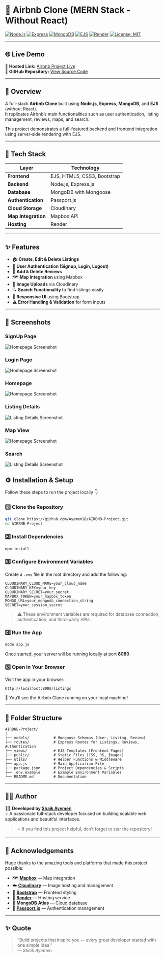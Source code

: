 # 🏡 Airbnb Clone (MERN Stack - Without React)

[![Node.js](https://img.shields.io/badge/Node.js-v18+-green?logo=node.js)](https://nodejs.org/)
[![Express](https://img.shields.io/badge/Express.js-Backend-lightgrey?logo=express)](https://expressjs.com/)
[![MongoDB](https://img.shields.io/badge/MongoDB-Database-brightgreen?logo=mongodb)](https://www.mongodb.com/)
[![EJS](https://img.shields.io/badge/Templating-EJS-yellow?logo=ejs)](https://ejs.co/)
[![Render](https://img.shields.io/badge/Deployed%20on-Render-blue?logo=render)](https://airbnb-project-4kdw.onrender.com/listings)
[![License: MIT](https://img.shields.io/badge/License-MIT-orange.svg)](LICENSE)

---

## 🌐 Live Demo

🔗 **Hosted Link:** [Airbnb Project Live](https://airbnb-project-4kdw.onrender.com/listings)  
🔗 **GitHub Repository:** [View Source Code](https://github.com/Ayemen18/AIRBNB-Project)

---

## 📖 Overview

A full-stack **Airbnb Clone** built using **Node.js**, **Express**, **MongoDB**, and **EJS** (without React).  
It replicates Airbnb’s main functionalities such as user authentication, listing management, reviews, maps, and search.

This project demonstrates a full-featured backend and frontend integration using server-side rendering with EJS.

---

## 🧩 Tech Stack

| Layer | Technology |
|-------|-------------|
| **Frontend** | EJS, HTML5, CSS3, Bootstrap |
| **Backend** | Node.js, Express.js |
| **Database** | MongoDB with Mongoose |
| **Authentication** | Passport.js |
| **Cloud Storage** | Cloudinary |
| **Map Integration** | Mapbox API |
| **Hosting** | Render |

---

## ✨ Features

- 🏠 **Create, Edit & Delete Listings**  
- 👤 **User Authentication (Signup, Login, Logout)**  
- 💬 **Add & Delete Reviews**  
- 🗺️ **Map Integration** using Mapbox  
- 📸 **Image Uploads** via Cloudinary  
- 🔍 **Search Functionality** to find listings easily  
- 📱 **Responsive UI** using Bootstrap  
- ⚠️ **Error Handling & Validation** for form inputs  

---
## 📸 Screenshots

### SignUp Page
![Homepage Screenshot](./public/airbnb-signuppage.png)

### Login Page
![Homepage Screenshot](./public/airbnb-loginpage.png)

### Homepage
![Homepage Screenshot](./public/airbnb-mountains.png)

### Listing Details
![Listing Details Screenshot](./public/airbnb-listing.png)

### Map View
![Homepage Screenshot](./public/airbnb-listingmapview.png)

### Search
![Listing Details Screenshot](./public/airbnb-saerch.png)


## ⚙️ Installation & Setup

Follow these steps to run the project locally 👇

### 1️⃣ Clone the Repository
```bash
git clone https://github.com/Ayemen18/AIRBNB-Project.git
cd AIRBNB-Project
```

### 2️⃣ Install Dependencies
```bash
npm install
```

### 3️⃣ Configure Environment Variables

Create a `.env` file in the root directory and add the following:

```
CLOUDINARY_CLOUD_NAME=your_cloud_name
CLOUDINARY_KEY=your_key
CLOUDINARY_SECRET=your_secret
MAPBOX_TOKEN=your_mapbox_token
MONGO_URL=your_mongodb_connection_string
SECRET=your_session_secret
```

> ⚠️ These environment variables are required for database connection, authentication, and third-party APIs.

### 4️⃣ Run the App
```bash
node app.js
```

Once started, your server will be running locally at port **8080**.

### 5️⃣ Open in Your Browser
Visit the app in your browser:
```
http://localhost:8080/listings
```

🎉 You’ll see the Airbnb Clone running on your local machine!

---

## 🧭 Folder Structure

```
AIRBNB-Project/
│
├── models/           # Mongoose Schemas (User, Listing, Review)
├── routes/           # Express Routes for Listings, Reviews, Authentication
├── views/            # EJS Templates (Frontend Pages)
├── public/           # Static Files (CSS, JS, Images)
├── utils/            # Helper Functions & Middleware
├── app.js            # Main Application File
├── package.json      # Project Dependencies & Scripts
├── .env.example      # Example Environment Variables
└── README.md         # Documentation
```

---

## 🧑‍💻 Author

👨‍💻 **Developed by [Shaik Ayemen](https://github.com/Ayemen18)**  
💡 A passionate full-stack developer focused on building scalable web applications and beautiful interfaces.

> ⭐ If you find this project helpful, don’t forget to star the repository!

---

## 💬 Acknowledgements

Huge thanks to the amazing tools and platforms that made this project possible:

- 🗺️ **[Mapbox](https://www.mapbox.com/)** — Map integration  
- ☁️ **[Cloudinary](https://cloudinary.com/)** — Image hosting and management  
- 💅 **[Bootstrap](https://getbootstrap.com/)** — Frontend styling  
- 🚀 **[Render](https://render.com/)** — Hosting service  
- 🍃 **[MongoDB Atlas](https://www.mongodb.com/atlas/database)** — Cloud database  
- 🔐 **[Passport.js](http://www.passportjs.org/)** — Authentication management  

---

## ✨ Quote

> “Build projects that inspire you — every great developer started with one simple idea.”  
> — *Shaik Ayemen*
